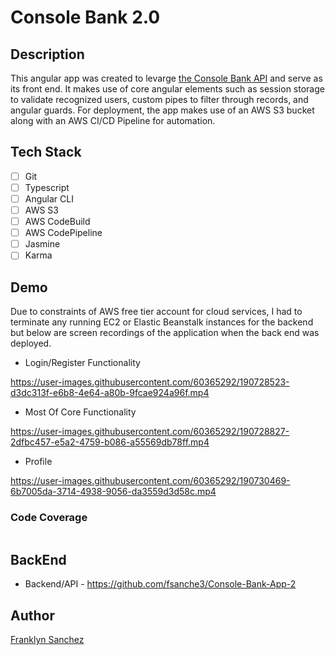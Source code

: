 # Console Bank 2.0

## Description
 This angular app was created to levarge [the Console Bank API](https://github.com/fsanche3/Console-Bank-App-2) and serve as its front end. It makes use of core angular elements such as session storage to validate recognized users, custom pipes to filter through records, and angular guards. For deployment, the app makes use of an AWS S3 bucket along with an AWS CI/CD Pipeline for automation.

## Tech Stack
- [ ] Git
- [ ] Typescript
- [ ] Angular CLI
- [ ] AWS S3
- [ ] AWS CodeBuild
- [ ] AWS CodePipeline
- [ ] Jasmine
- [ ] Karma

## Demo
Due to constraints of AWS free tier account for cloud services, I had to terminate any running EC2 or Elastic Beanstalk instances for the backend but below are screen recordings of the application when the back end was deployed.
 - Login/Register Functionality
 
https://user-images.githubusercontent.com/60365292/190728523-d3dc313f-e6b8-4e64-a80b-9fcae924a96f.mp4
- Most Of Core Functionality

https://user-images.githubusercontent.com/60365292/190728827-2dfbc457-e5a2-4759-b086-a55569db78ff.mp4

- Profile

https://user-images.githubusercontent.com/60365292/190730469-6b7005da-3714-4938-9056-da3559d3d58c.mp4

### Code Coverage 
![]()

## BackEnd
- Backend/API - https://github.com/fsanche3/Console-Bank-App-2

## Author
[Franklyn Sanchez](https://github.com/fsanche3)
